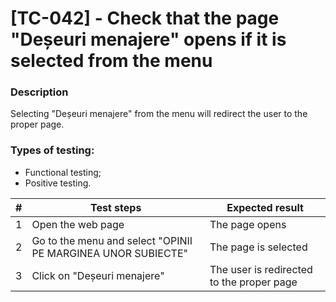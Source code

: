 # **[TC-042] - Check that the page "Deșeuri menajere" opens if it is selected from the menu**

### **Description**

Selecting "Deșeuri menajere" from the menu will redirect the user to the proper page.

### **Types of testing:**

- Functional testing;
- Positive testing.

| #   | **Test steps**                                               | **Expected result**                       |
| --- | ------------------------------------------------------------ | ----------------------------------------- |
| 1   | Open the web page                                            | The page opens                            |
| 2   | Go to the menu and select "OPINII PE MARGINEA UNOR SUBIECTE" | The page is selected                      |
| 3   | Click on "Deșeuri menajere"                                  | The user is redirected to the proper page |
